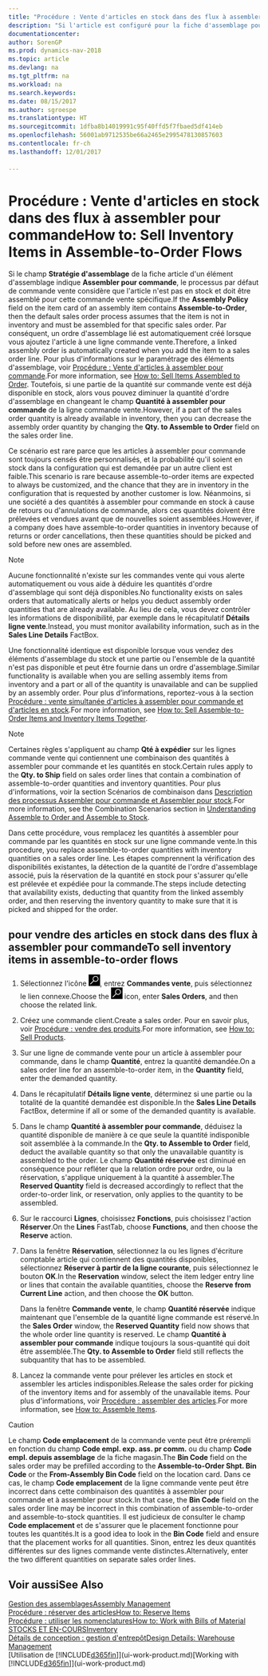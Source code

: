 ```yaml
---
title: "Procédure : Vente d'articles en stock dans des flux à assembler pour commande"
description: "Si l'article est configuré pour la fiche d'assemblage pour commande, le processus par défaut de commande vente considère que l'article n'est pas en stock et doit être assemblé pour cette commande vente spécifique. Par conséquent, un ordre d'assemblage lié est automatiquement créé lorsque vous ajoutez l'article à une ligne commande vente."
documentationcenter: 
author: SorenGP
ms.prod: dynamics-nav-2018
ms.topic: article
ms.devlang: na
ms.tgt_pltfrm: na
ms.workload: na
ms.search.keywords: 
ms.date: 08/15/2017
ms.author: sgroespe
ms.translationtype: HT
ms.sourcegitcommit: 1dfba8b14019991c95f40ffd5f7fbaed5df414eb
ms.openlocfilehash: 56001ab9712535be66a2465e2995478130857603
ms.contentlocale: fr-ch
ms.lasthandoff: 12/01/2017

---
```

# <a name="how-to-sell-inventory-items-in-assemble-to-order-flows"></a><span data-ttu-id="6be1f-104">Procédure : Vente d'articles en stock dans des flux à assembler pour commande</span><span class="sxs-lookup"><span data-stu-id="6be1f-104">How to: Sell Inventory Items in Assemble-to-Order Flows</span></span>
<span data-ttu-id="6be1f-105">Si le champ **Stratégie d'assemblage** de la fiche article d'un élément d'assemblage indique **Assembler pour commande**, le processus par défaut de commande vente considère que l'article n'est pas en stock et doit être assemblé pour cette commande vente spécifique.</span><span class="sxs-lookup"><span data-stu-id="6be1f-105">If the **Assembly Policy** field on the item card of an assembly item contains **Assemble-to-Order**, then the default sales order process assumes that the item is not in inventory and must be assembled for that specific sales order.</span></span> <span data-ttu-id="6be1f-106">Par conséquent, un ordre d'assemblage lié est automatiquement créé lorsque vous ajoutez l'article à une ligne commande vente.</span><span class="sxs-lookup"><span data-stu-id="6be1f-106">Therefore, a linked assembly order is automatically created when you add the item to a sales order line.</span></span> <span data-ttu-id="6be1f-107">Pour plus d'informations sur le paramétrage des éléments d'assemblage, voir [Procédure : Vente d'articles à assembler pour commande](assembly-how-to-sell-items-assembled-to-order.md).</span><span class="sxs-lookup"><span data-stu-id="6be1f-107">For more information, see [How to: Sell Items Assembled to Order](assembly-how-to-sell-items-assembled-to-order.md).</span></span> <span data-ttu-id="6be1f-108">Toutefois, si une partie de la quantité sur commande vente est déjà disponible en stock, alors vous pouvez diminuer la quantité d'ordre d'assemblage en changeant le champ **Quantité à assembler pour commande** de la ligne commande vente.</span><span class="sxs-lookup"><span data-stu-id="6be1f-108">However, if a part of the sales order quantity is already available in inventory, then you can decrease the assembly order quantity by changing the **Qty. to Assemble to Order** field on the sales order line.</span></span>  

<span data-ttu-id="6be1f-109">Ce scénario est rare parce que les articles à assembler pour commande sont toujours censés être personnalisés, et la probabilité qu'il soient en stock dans la configuration qui est demandée par un autre client est faible.</span><span class="sxs-lookup"><span data-stu-id="6be1f-109">This scenario is rare because assemble-to-order items are expected to always be customized, and the chance that they are in inventory in the configuration that is requested by another customer is low.</span></span> <span data-ttu-id="6be1f-110">Néanmoins, si une société a des quantités à assembler pour commande en stock à cause de retours ou d'annulations de commande, alors ces quantités doivent être prélevées et vendues avant que de nouvelles soient assemblées.</span><span class="sxs-lookup"><span data-stu-id="6be1f-110">However, if a company does have assemble-to-order quantities in inventory because of returns or order cancellations, then these quantities should be picked and sold before new ones are assembled.</span></span>  

> [!NOTE]  
>  <span data-ttu-id="6be1f-111">Aucune fonctionnalité n'existe sur les commandes vente qui vous alerte automatiquement ou vous aide à déduire les quantités d'ordre d'assemblage qui sont déjà disponibles.</span><span class="sxs-lookup"><span data-stu-id="6be1f-111">No functionality exists on sales orders that automatically alerts or helps you deduct assembly order quantities that are already available.</span></span> <span data-ttu-id="6be1f-112">Au lieu de cela, vous devez contrôler les informations de disponibilité, par exemple dans le récapitulatif **Détails ligne vente**.</span><span class="sxs-lookup"><span data-stu-id="6be1f-112">Instead, you must monitor availability information, such as in the **Sales Line Details** FactBox.</span></span>  

<span data-ttu-id="6be1f-113">Une fonctionnalité identique est disponible lorsque vous vendez des éléments d'assemblage du stock et une partie ou l'ensemble de la quantité n'est pas disponible et peut être fournie dans un ordre d'assemblage.</span><span class="sxs-lookup"><span data-stu-id="6be1f-113">Similar functionality is available when you are selling assembly items from inventory and a part or all of the quantity is unavailable and can be supplied by an assembly order.</span></span> <span data-ttu-id="6be1f-114">Pour plus d’informations, reportez-vous à la section [Procédure : vente simultanée d'articles à assembler pour commande et d'articles en stock](assembly-how-to-sell-assemble-to-order-items-and-inventory-items-together.md).</span><span class="sxs-lookup"><span data-stu-id="6be1f-114">For more information, see [How to: Sell Assemble-to-Order Items and Inventory Items Together](assembly-how-to-sell-assemble-to-order-items-and-inventory-items-together.md).</span></span>  

> [!NOTE]  
>  <span data-ttu-id="6be1f-115">Certaines règles s'appliquent au champ **Qté à expédier** sur les lignes commande vente qui contiennent une combinaison des quantités à assembler pour commande et les quantités en stock.</span><span class="sxs-lookup"><span data-stu-id="6be1f-115">Certain rules apply to the **Qty. to Ship** field on sales order lines that contain a combination of assemble-to-order quantities and inventory quantities.</span></span> <span data-ttu-id="6be1f-116">Pour plus d'informations, voir la section Scénarios de combinaison dans [Description des processus Assembler pour commande et Assembler pour stock](assembly-assemble-to-order-or-assemble-to-stock.md).</span><span class="sxs-lookup"><span data-stu-id="6be1f-116">For more information, see the Combination Scenarios section in [Understanding Assemble to Order and Assemble to Stock](assembly-assemble-to-order-or-assemble-to-stock.md).</span></span>  

<span data-ttu-id="6be1f-117">Dans cette procédure, vous remplacez les quantités à assembler pour commande par les quantités en stock sur une ligne commande vente.</span><span class="sxs-lookup"><span data-stu-id="6be1f-117">In this procedure, you replace assemble-to-order quantities with inventory quantities on a sales order line.</span></span> <span data-ttu-id="6be1f-118">Les étapes comprennent la vérification des disponibilités existantes, la détection de la quantité de l'ordre d'assemblage associé, puis la réservation de la quantité en stock pour s'assurer qu'elle est prélevée et expédiée pour la commande.</span><span class="sxs-lookup"><span data-stu-id="6be1f-118">The steps include detecting that availability exists, deducting that quantity from the linked assembly order, and then reserving the inventory quantity to make sure that it is picked and shipped for the order.</span></span>  

## <a name="to-sell-inventory-items-in-assemble-to-order-flows"></a><span data-ttu-id="6be1f-119">pour vendre des articles en stock dans des flux à assembler pour commande</span><span class="sxs-lookup"><span data-stu-id="6be1f-119">To sell inventory items in assemble-to-order flows</span></span>  
1.  <span data-ttu-id="6be1f-120">Sélectionnez l'icône ![Page ou état pour la recherche](media/ui-search/search_small.png "Page ou état pour la recherche"), entrez **Commandes vente**, puis sélectionnez le lien connexe.</span><span class="sxs-lookup"><span data-stu-id="6be1f-120">Choose the ![Search for Page or Report](media/ui-search/search_small.png "Search for Page or Report icon") icon, enter **Sales Orders**, and then choose the related link.</span></span>  
2.  <span data-ttu-id="6be1f-121">Créez une commande client.</span><span class="sxs-lookup"><span data-stu-id="6be1f-121">Create a sales order.</span></span> <span data-ttu-id="6be1f-122">Pour en savoir plus, voir [Procédure : vendre des produits](sales-how-sell-products.md).</span><span class="sxs-lookup"><span data-stu-id="6be1f-122">For more information, see [How to: Sell Products](sales-how-sell-products.md).</span></span>  
3.  <span data-ttu-id="6be1f-123">Sur une ligne de commande vente pour un article à assembler pour commande, dans le champ **Quantité**, entrez la quantité demandée.</span><span class="sxs-lookup"><span data-stu-id="6be1f-123">On a sales order line for an assemble-to-order item, in the **Quantity** field, enter the demanded quantity.</span></span>  
4.  <span data-ttu-id="6be1f-124">Dans le récapitulatif **Détails ligne vente**, déterminez si une partie ou la totalité de la quantité demandée est disponible.</span><span class="sxs-lookup"><span data-stu-id="6be1f-124">In the **Sales Line Details** FactBox, determine if all or some of the demanded quantity is available.</span></span>  
5.  <span data-ttu-id="6be1f-125">Dans le champ **Quantité à assembler pour commande**, déduisez la quantité disponible de manière à ce que seule la quantité indisponible soit assemblée à la commande.</span><span class="sxs-lookup"><span data-stu-id="6be1f-125">In the **Qty. to Assemble to Order** field, deduct the available quantity so that only the unavailable quantity is assembled to the order.</span></span> <span data-ttu-id="6be1f-126">Le champ **Quantité réservée** est diminué en conséquence pour refléter que la relation ordre pour ordre, ou la réservation, s'applique uniquement à la quantité à assembler.</span><span class="sxs-lookup"><span data-stu-id="6be1f-126">The **Reserved Quantity** field is decreased accordingly to reflect that the order-to-order link, or reservation, only applies to the quantity to be assembled.</span></span>  
6.  <span data-ttu-id="6be1f-127">Sur le raccourci **Lignes**, choisissez **Fonctions**, puis choisissez l'action **Réserver**.</span><span class="sxs-lookup"><span data-stu-id="6be1f-127">On the **Lines** FastTab, choose **Functions**, and then choose the **Reserve** action.</span></span>  
7.  <span data-ttu-id="6be1f-128">Dans la fenêtre **Réservation**, sélectionnez la ou les lignes d'écriture comptable article qui contiennent des quantités disponibles, sélectionnez **Réserver à partir de la ligne courante**, puis sélectionnez le bouton **OK**.</span><span class="sxs-lookup"><span data-stu-id="6be1f-128">In the **Reservation** window, select the item ledger entry line or lines that contain the available quantities, choose the **Reserve from Current Line** action, and then choose the **OK** button.</span></span>  

    <span data-ttu-id="6be1f-129">Dans la fenêtre **Commande vente**, le champ **Quantité réservée** indique maintenant que l'ensemble de la quantité ligne commande est réservé.</span><span class="sxs-lookup"><span data-stu-id="6be1f-129">In the **Sales Order** window, the **Reserved Quantity** field now shows that the whole order line quantity is reserved.</span></span> <span data-ttu-id="6be1f-130">Le champ **Quantité à assembler pour commande** indique toujours la sous-quantité qui doit être assemblée.</span><span class="sxs-lookup"><span data-stu-id="6be1f-130">The **Qty. to Assemble to Order** field still reflects the subquantity that has to be assembled.</span></span>  

8.  <span data-ttu-id="6be1f-131">Lancez la commande vente pour prélever les articles en stock et assembler les articles indisponibles.</span><span class="sxs-lookup"><span data-stu-id="6be1f-131">Release the sales order for picking of the inventory items and for assembly of the unavailable items.</span></span> <span data-ttu-id="6be1f-132">Pour plus d'informations, voir [Procédure : assembler des articles](assembly-how-to-assemble-items.md).</span><span class="sxs-lookup"><span data-stu-id="6be1f-132">For more information, see [How to: Assemble Items](assembly-how-to-assemble-items.md).</span></span>  

> [!CAUTION]  
>  <span data-ttu-id="6be1f-133">Le champ **Code emplacement** de la commande vente peut être prérempli en fonction du champ **Code empl. exp. ass. pr comm.** ou du champ **Code empl. depuis assemblage** de la fiche magasin.</span><span class="sxs-lookup"><span data-stu-id="6be1f-133">The **Bin Code** field on the sales order may be prefilled according to the **Assemble-to-Order Shpt. Bin Code** or the **From-Assembly Bin Code** field on the location card.</span></span> <span data-ttu-id="6be1f-134">Dans ce cas, le champ **Code emplacement** de la ligne commande vente peut être incorrect dans cette combinaison des quantités à assembler pour commande et à assembler pour stock.</span><span class="sxs-lookup"><span data-stu-id="6be1f-134">In that case, the **Bin Code** field on the sales order line may be incorrect in this combination of assemble-to-order and assemble-to-stock quantities.</span></span> <span data-ttu-id="6be1f-135">Il est judicieux de consulter le champ **Code emplacement** et de s'assurer que le placement fonctionne pour toutes les quantités.</span><span class="sxs-lookup"><span data-stu-id="6be1f-135">It is a good idea to look in the **Bin Code** field and ensure that the placement works for all quantities.</span></span> <span data-ttu-id="6be1f-136">Sinon, entrez les deux quantités différentes sur des lignes commande vente distinctes.</span><span class="sxs-lookup"><span data-stu-id="6be1f-136">Alternatively, enter the two different quantities on separate sales order lines.</span></span>  

## <a name="see-also"></a><span data-ttu-id="6be1f-137">Voir aussi</span><span class="sxs-lookup"><span data-stu-id="6be1f-137">See Also</span></span>  
[<span data-ttu-id="6be1f-138">Gestion des assemblages</span><span class="sxs-lookup"><span data-stu-id="6be1f-138">Assembly Management</span></span>](assembly-assemble-items.md)  
[<span data-ttu-id="6be1f-139">Procédure : réserver des articles</span><span class="sxs-lookup"><span data-stu-id="6be1f-139">How to: Reserve Items</span></span>](inventory-how-to-reserve-items.md)  
[<span data-ttu-id="6be1f-140">Procédure : utiliser les nomenclatures</span><span class="sxs-lookup"><span data-stu-id="6be1f-140">How to: Work with Bills of Material</span></span>](inventory-how-work-BOMs.md)  
[<span data-ttu-id="6be1f-141">STOCKS ET EN-COURS</span><span class="sxs-lookup"><span data-stu-id="6be1f-141">Inventory</span></span>](inventory-manage-inventory.md)  
[<span data-ttu-id="6be1f-142">Détails de conception : gestion d'entrepôt</span><span class="sxs-lookup"><span data-stu-id="6be1f-142">Design Details: Warehouse Management</span></span>](design-details-warehouse-management.md)  
<span data-ttu-id="6be1f-143">[Utilisation de [!INCLUDE[d365fin](includes/d365fin_md.md)]](ui-work-product.md)</span><span class="sxs-lookup"><span data-stu-id="6be1f-143">[Working with [!INCLUDE[d365fin](includes/d365fin_md.md)]](ui-work-product.md)</span></span>

